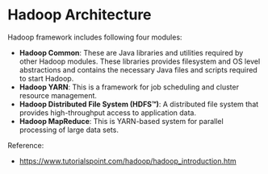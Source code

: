 # Hadoop Architecture

Hadoop framework includes following four modules:

* **Hadoop Common**: These are Java libraries and utilities required by other Hadoop modules. These libraries provides filesystem and OS level abstractions and contains the necessary Java files and scripts required to start Hadoop.
* **Hadoop YARN**: This is a framework for job scheduling and cluster resource management.
* **Hadoop Distributed File System (HDFS™)**: A distributed file system that provides high-throughput access to application data.
* **Hadoop MapReduce**: This is YARN-based system for parallel processing of large data sets.


Reference: 

* https://www.tutorialspoint.com/hadoop/hadoop_introduction.htm
